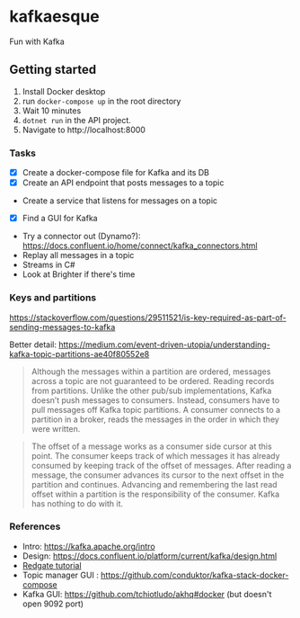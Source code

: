 # kafkaesque
Fun with Kafka

## Getting started

1. Install Docker desktop
2. run `docker-compose up` in the root directory
3. Wait 10 minutes
4. `dotnet run` in the API project.
5. Navigate to http://localhost:8000

### Tasks

- [X] Create a docker-compose file for Kafka and its DB
- [X] Create an API endpoint that posts messages to a topic
- Create a service that listens for messages on a topic
- [X] Find a GUI for Kafka
- Try a connector out (Dynamo?): https://docs.confluent.io/home/connect/kafka_connectors.html
- Replay all messages in a topic
- Streams in C#
- Look at Brighter if there's time

### Keys and partitions

https://stackoverflow.com/questions/29511521/is-key-required-as-part-of-sending-messages-to-kafka

Better detail: https://medium.com/event-driven-utopia/understanding-kafka-topic-partitions-ae40f80552e8

> Although the messages within a partition are ordered, messages across a topic are not guaranteed to be ordered.
> Reading records from partitions.
> Unlike the other pub/sub implementations, Kafka doesn’t push messages to consumers. Instead, consumers have to pull messages off Kafka topic partitions. A consumer connects to a partition in a broker, reads the messages in the order in which they were written.

> The offset of a message works as a consumer side cursor at this point. The consumer keeps track of which messages it has already consumed by keeping track of the offset of messages. After reading a message, the consumer advances its cursor to the next offset in the partition and continues. Advancing and remembering the last read offset within a partition is the responsibility of the consumer. Kafka has nothing to do with it.

### References

- Intro: https://kafka.apache.org/intro
- Design: https://docs.confluent.io/platform/current/kafka/design.html
- [Redgate tutorial](https://www.red-gate.com/simple-talk/dotnet/net-development/using-apache-kafka-with-net/)
- Topic manager GUI : https://github.com/conduktor/kafka-stack-docker-compose
- Kafka GUI: https://github.com/tchiotludo/akhq#docker (but doesn't open 9092 port)